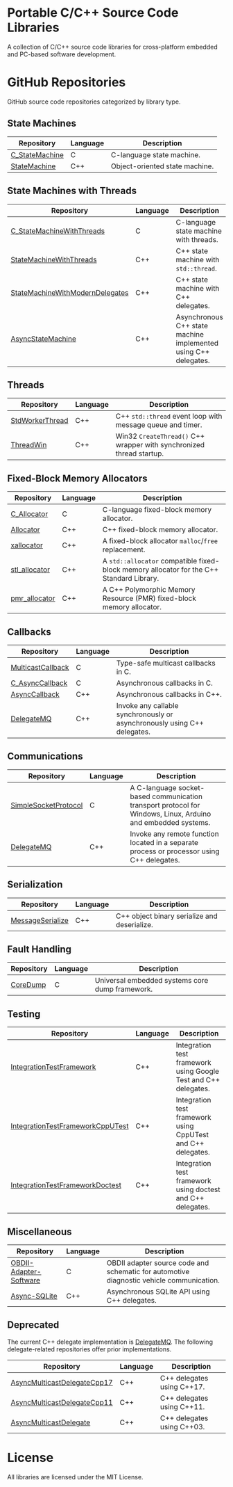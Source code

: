 # Portable C/C++ Source Code Libraries

A collection of C/C++ source code libraries for cross-platform embedded and PC-based software development.

# GitHub Repositories

GitHub source code repositories categorized by library type.

## State Machines

| Repository | Language | Description |
|------------|----------|-------------|
| [C_StateMachine](https://github.com/endurodave/C_StateMachine) | C | C-language state machine. |
| [StateMachine](https://github.com/endurodave/StateMachine) | C++ | Object-oriented state machine. 

## State Machines with Threads

| Repository | Language | Description |
|------------|----------|-------------|
| [C_StateMachineWithThreads](https://github.com/endurodave/C_StateMachineWithThreads) | C | C-language state machine with threads. |
| [StateMachineWithThreads](https://github.com/endurodave/StateMachineWithThreads) | C++ | C++ state machine with `std::thread`. |
| [StateMachineWithModernDelegates](https://github.com/endurodave/StateMachineWithModernDelegates) | C++ | C++ state machine with C++ delegates. |
| [AsyncStateMachine](https://github.com/endurodave/AsyncStateMachine) | C++ | Asynchronous C++ state machine implemented using C++ delegates. |

## Threads

| Repository | Language | Description |
|------------|----------|-------------|
| [StdWorkerThread](https://github.com/endurodave/StdWorkerThread) | C++ | C++ `std::thread` event loop with message queue and timer. |
| [ThreadWin](https://github.com/endurodave/ThreadWin) | C++ | Win32 `CreateThread()` C++ wrapper with synchronized thread startup. |

## Fixed-Block Memory Allocators

| Repository | Language | Description |
|------------|----------|-------------|
| [C_Allocator](https://github.com/endurodave/C_Allocator) | C |  C-language fixed-block memory allocator. |
| [Allocator](https://github.com/endurodave/Allocator) | C++| C++ fixed-block memory allocator. |
| [xallocator](https://github.com/endurodave/xallocator) | C++ | A fixed-block allocator `malloc`/`free` replacement. |
| [stl_allocator](https://github.com/endurodave/stl_allocator) | C++ | A `std::allocator` compatible fixed-block memory allocator for the C++ Standard Library. |
| [pmr_allocator](https://github.com/endurodave/pmr_allocator) | C++ | A C++ Polymorphic Memory Resource (PMR) fixed-block memory allocator. |
  
## Callbacks

| Repository | Language | Description |
|------------|----------|-------------|
| [MulticastCallback](https://github.com/endurodave/MulticastCallback) | C |Type-safe multicast callbacks in C. |
| [C_AsyncCallback](https://github.com/endurodave/C_AsyncCallback) | C | Asynchronous callbacks in C. |
| [AsyncCallback](https://github.com/endurodave/AsyncCallback) | C++ | Asynchronous callbacks in C++. |
| [DelegateMQ](https://github.com/endurodave/DelegateMQ) | C++ | Invoke any callable synchronously or asynchronously using C++ delegates. |

## Communications

| Repository | Language | Description |
|------------|----------|-------------|
| [SimpleSocketProtocol](https://github.com/endurodave/SimpleSocketProtocol) | C | A C-language socket-based communication transport protocol for Windows, Linux, Arduino and embedded systems. |
| [DelegateMQ](https://github.com/endurodave/DelegateMQ) | C++ | Invoke any remote function located in a separate process or processor using C++ delegates. |

## Serialization

| Repository | Language | Description |
|------------|----------|-------------|
| [MessageSerialize](https://github.com/endurodave/MessageSerialize) | C++ | C++ object binary serialize and deserialize. |

## Fault Handling

| Repository | Language | Description |
|------------|----------|-------------|
| [CoreDump](https://github.com/endurodave/CoreDump) | C | Universal embedded systems core dump framework. |

## Testing

| Repository | Language | Description |
|------------|----------|-------------|
| [IntegrationTestFramework](https://github.com/endurodave/IntegrationTestFramework) | C++ | Integration test framework using Google Test and C++ delegates. |
| [IntegrationTestFrameworkCppUTest](https://github.com/endurodave/IntegrationTestFrameworkCppUTest) | C++ | Integration test framework using CppUTest and C++ delegates. |
| [IntegrationTestFrameworkDoctest](https://github.com/endurodave/IntegrationTestFrameworkDoctest) | C++ | Integration test framework using doctest and C++ delegates. |

## Miscellaneous

| Repository | Language | Description |
|------------|----------|-------------|
| [OBDII-Adapter-Software](https://github.com/endurodave/OBDII-Adapter-Software) | C | OBDII adapter source code and schematic for automotive diagnostic vehicle communication. |
| [Async-SQLite](https://github.com/endurodave/Async-SQLite) | C++ | Asynchronous SQLite API using C++ delegates. |

## Deprecated

The current C++ delegate implementation is [DelegateMQ](https://github.com/endurodave/DelegateMQ). The following delegate-related repositories offer prior implementations.

| Repository | Language | Description |
|------------|----------|-------------|
| [AsyncMulticastDelegateCpp17](https://github.com/endurodave/AsyncMulticastDelegateCpp17) | C++ | C++ delegates using C++17. |
| [AsyncMulticastDelegateCpp11](https://github.com/endurodave/AsyncMulticastDelegateCpp11) | C++ | C++ delegates using C++11. |
| [AsyncMulticastDelegate](https://github.com/endurodave/AsyncMulticastDelegate) | C++ | C++ delegates using C++03. |

# License

All libraries are licensed under the MIT License.
